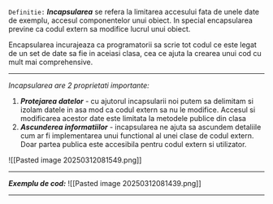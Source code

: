 `Definitie:` 
_**Incapsularea**_ se refera la limitarea accesului fata de unele date de exemplu, accesul componentelor unui obiect. In special encapsularea previne ca codul extern sa modifice lucrul unui obiect.

Encapsularea incurajeaza ca programatorii sa scrie tot codul ce este legat de un set de date sa fie in aceiasi clasa, cea ce ajuta la crearea unui cod cu mult mai comprehensive.

---
_Incapsularea are 2 proprietati importante:_
1. _**Protejarea datelor**_ - cu ajutorul incapsularii noi putem sa delimitam si izolam datele in asa mod ca codul extern sa nu le modifice. Accesul si modificarea acestor date este limitata la metodele publice din clasa
2. _**Ascunderea informatiilor**_ - incapsularea ne ajuta sa ascundem detaliile cum ar fi implementarea unui functional al unei clase de codul extern. Doar partea publica este accesibila pentru codul extern si utilizator. 

![[Pasted image 20250312081549.png]]

--- 
_**Exemplu de cod:**_ 
![[Pasted image 20250312081439.png]]

--- 




